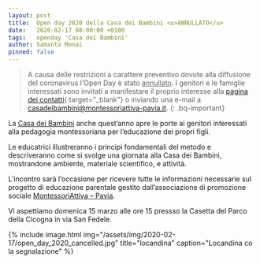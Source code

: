 ```yaml
---
layout: post
title:  Open day 2020 della Casa dei Bambini <u>ANNULLATO</u>
date:   2020-02-17 08:00:00 +0100
tags:   openday 'Casa dei Bambini'
author: Samanta Monai
pinned: false
---
```


> A causa delle restrizioni a carattere preventivo dovute alla diffusione del coronavirus l'Open Day è stato <u>annullato</u>.
I genitori e le famiglie interessati sono invitati a manifestare il proprio interesse alla [pagina dei contatti](http://www.casadeibambinipavese.it/contact){:target="_blank"} o inviando una e-mail a [casadeibambini@montessoriattiva-pavia.it](mailto:casadeibambini@montessoriattiva-pavia.it).
{: .bq-important}

La  [Casa dei Bambini](http://www.casadeibambinipavese.it) anche quest’anno apre le porte ai genitori interessati alla pedagogia montessoriana per l’educazione dei propri figli.

Le educatrici illustreranno i principi fondamentali del metodo e descriveranno come si svolge una giornata alla Casa dei Bambini, mostrandone ambiente, materiale scientifico, e attività.

L’incontro sarà l’occasione per ricevere tutte le informazioni necessarie sul progetto di educazione parentale gestito dall’associazione di promozione sociale [MontessoriAttiva – Pavia](http://www.montessoriattiva-pavia.it/).

Vi aspettiamo domenica 15 marzo alle ore 15 pressso la Casetta del Parco della Cicogna in via San Fedele.



{% include image.html img="/assets/img/2020-02-17/open_day_2020_cancelled.jpg" title="locandina" caption="Locandina co la segnalazione" %}
